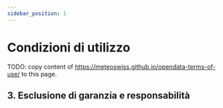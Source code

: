 ```yaml
---
sidebar_position: 1
---
```


# Condizioni di utilizzo 

TODO: copy content of https://meteoswiss.github.io/opendata-terms-of-use/ to this page.

## 3. Esclusione di garanzia e responsabilità
